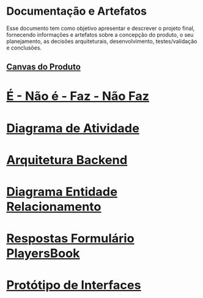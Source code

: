 # Documentação e Artefatos

Esse documento tem como objetivo apresentar e descrever o projeto final, fornecendo informações e artefatos sobre a concepção do produto, o seu planejamento, as decisões arquiteturais, desenvolvimento, testes/validação e conclusões.

## [Canvas do Produto](Canvas/CanvasMvp.md)

## [<h2>É - Não é - Faz - Não Faz</h2>](ENaoEFazNaoFaz/ENaoEFazNaoFaz.md)

## [<h2>Diagrama de Atividade</h2>](ActivityDiagram/ActivityDiagramPlayersBook.md)

## [<h2>Arquitetura Backend</h2>](BackendArchteture/BackendArchteture.md)
## [<h2>Diagrama Entidade Relacionamento</h2>](ClassDiagramERPlayersBook/ClassDiagramERPlayersBook.md)

## [<h2>Respostas Formulário PlayersBook</h2>](FormsValidationPlayersBook/FormsValidationPlayersBook.md)
## [<h2> Protótipo de Interfaces</h2>](InterfacePrototypePlayersBook/InterfacePrototypePlayersBook.md)

